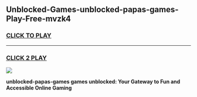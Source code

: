 
## Unblocked-Games-unblocked-papas-games-Play-Free-mvzk4
<h3>
<a href="https://premium76.site?title=unblocked-papas-games&ref=21A">CLICK TO PLAY</a></h3>
<hr>

<h3>
<a href="https://premium76.site?title=unblocked-papas-games&ref=21A">CLICK 2 PLAY</a>
  
</h3>

<a href="https://premium76.site?title=unblocked-papas-games&ref=21A"><img src="https://clearcache.store/games.png"></a>


**unblocked-papas-games games unblocked: Your Gateway to Fun and Accessible Online Gaming**
